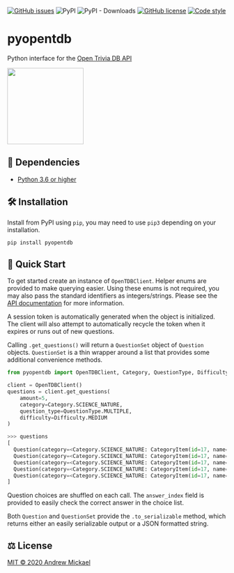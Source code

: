 [![GitHub issues](https://img.shields.io/github/issues/amickael/pyopentdb)](https://github.com/amickael/pyopentdb/issues)
![PyPI](https://img.shields.io/pypi/v/pyopentdb?color=blue)
![PyPI - Downloads](https://img.shields.io/pypi/dw/pyopentdb?color=red)
[![GitHub license](https://img.shields.io/github/license/amickael/pyopentdb?color=purple)](https://github.com/amickael/pyopentdb/blob/master/LICENSE)
[![Code style](https://img.shields.io/badge/code%20style-black-black)](https://github.com/psf/black)

# pyopentdb
Python interface for the [Open Trivia DB API](https://opentdb.com/api_config.php)

<img src="https://opentdb.com/images/logo.png" height="175">

## 👶 Dependencies
* [Python 3.6 or higher](https://www.python.org/downloads/)

## 🛠️ Installation
Install from PyPI using `pip`, you may need to use `pip3` depending on your installation.
```sh
pip install pyopentdb
```

## 🚀 Quick Start
To get started create an instance of `OpenTDBClient`. Helper enums are provided to make querying easier. Using these enums is not required, you may also pass the standard identifiers as integers/strings. Please see the [API documentation](https://opentdb.com/api_config.php) for more information.



A session token is automatically generated when the object is initialized. The client will also attempt to automatically recycle the token when it expires or runs out of new questions.

Calling `.get_questions()` will return a `QuestionSet` object of `Question` objects. `QuestionSet` is a thin wrapper around a list that provides some additional convenience methods.

```python
from pyopentdb import OpenTDBClient, Category, QuestionType, Difficulty

client = OpenTDBClient()
questions = client.get_questions(
    amount=5,
    category=Category.SCIENCE_NATURE,
    question_type=QuestionType.MULTIPLE,
    difficulty=Difficulty.MEDIUM
)
```

```python
>>> questions
[
  Question(category=<Category.SCIENCE_NATURE: CategoryItem(id=17, name='Science & Nature')>, question_type=<QuestionType.MULTIPLE: 'multiple'>, difficulty=<Difficulty.MEDIUM: 'medium'>, question='All the following metal elements are liquids at or near room temperature EXCEPT:', choices=['Mercury', 'Caesium', 'Gallium', 'Beryllium'], answer='Beryllium', answer_index=3),
  Question(category=<Category.SCIENCE_NATURE: CategoryItem(id=17, name='Science & Nature')>, question_type=<QuestionType.MULTIPLE: 'multiple'>, difficulty=<Difficulty.MEDIUM: 'medium'>, question='The medical condition osteoporosis affects which part of the body?', choices=['Skin', 'Heart', 'Brain', 'Bones'], answer='Bones', answer_index=3),
  Question(category=<Category.SCIENCE_NATURE: CategoryItem(id=17, name='Science & Nature')>, question_type=<QuestionType.MULTIPLE: 'multiple'>, difficulty=<Difficulty.MEDIUM: 'medium'>, question='About how old is Earth?', choices=['4.5 Billion Years', '3.5 Billion Years', '5.5 Billion Years', '2.5 Billion Years'], answer='4.5 Billion Years', answer_index=0),
  Question(category=<Category.SCIENCE_NATURE: CategoryItem(id=17, name='Science & Nature')>, question_type=<QuestionType.MULTIPLE: 'multiple'>, difficulty=<Difficulty.MEDIUM: 'medium'>, question='What do you study if you are studying entomology?', choices=['the Brain', 'Fish', 'Humans', 'Insects'], answer='Insects', answer_index=3),
  Question(category=<Category.SCIENCE_NATURE: CategoryItem(id=17, name='Science & Nature')>, question_type=<QuestionType.MULTIPLE: 'multiple'>, difficulty=<Difficulty.MEDIUM: 'medium'>, question='Which of the following men does not have a chemical element named after him?', choices=['Albert Einstein', 'Enrico Fermi', 'Sir Isaac Newton', 'Niels Bohr'], answer='Sir Isaac Newton', answer_index=2)
]
```

Question choices are shuffled on each call. The `answer_index` field is provided to easily check the correct answer in the choice list.

Both `Question` and `QuestionSet` provide the `.to_serializable` method, which returns either an easily serializable output or a JSON formatted string.

## ⚖️ License
[MIT © 2020 Andrew Mickael](https://github.com/amickael/pyopentdb/blob/master/LICENSE)
